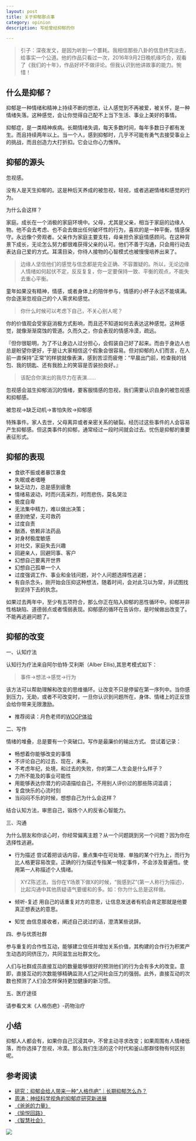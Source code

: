 ```yaml
---
layout: post
title: 关于抑郁那点事
category: opinion
description: 写给曾经抑郁的你

---
```


>引子：深夜发文，是因为听到一个噩耗。我相信那些八卦的信息终究淡去，给事实一个公道。他的作品只看过一次，2016年9月2日晚机缘巧合，观看了《我们的十年》，作品好坏不做评论。但我认识到他讲故事的能力。惋惜！

## 什么是抑郁？

抑郁是一种情绪和精神上持续不断的想法，让人感觉到不再被爱，被关怀，是一种情绪失落。这种感觉，会让你觉得自己配不上当下生活、事业上美好的事情。

抑郁症，是一类精神疾病。长期情绪失调，每天多数时间，每年多数日子都有发生。而且持续两年以上。当一个人，感到抑郁时，几乎不可能有勇气去接受事业上的挑战，而且创造力大打折扣。它会让你心力憔悴。

## 抑郁的源头

忽视感。

没有人是天生抑郁的。这是种后天养成的被忽视，轻视，或者逃避情绪和感觉的行为。

为什么会这样？

家庭。成长在一个消极的家庭环境中。父母，尤其是父亲，相当于家庭的边缘人物。他不会去考虑、也不会去做出任何破坏性的行为，喜欢的是一种平衡，情感保守。永远像个旁观者。父亲作为家庭主要支柱，母亲担负家庭情感顾问。在这种背景下成长，无论怎么努力都很难获得父亲的认可。他们不善于沟通，只会用行动去表达自己爱的方式。耳濡目染，你待人接物的心智模式也被慢慢培养出来了。

>边缘人坚信他们的感觉与信念都是完全正确、不容置疑的。所以，无论边缘人情绪如何起伏不定，反反复复，你一定要保持一致、平衡的观点，不能失去重心平衡。

童年如果没有精神，情感，或者身体上的陪伴参与，情感的小杯子永远不能填满。你会逐渐忽视自己的个人需求和感觉。

> 你什么时候可以考虑下自己，不关心别人呢？

你的价值观会受家庭消极方式影响，而且还不知道如何去表达这种感觉。这种感觉，就像渐渐腐蚀的管道。久而久之，你会表现的情感冷漠，疏远。

『但你很聪明，为了不让身边人过分担心，会假装自己好了起来。而由于身边人也总是盼望你更好，于是让大家相信这个假象会很容易。但对抑郁的人们而言，在人前一直保持“正常”的样貌就像表演，感到苦涩而疲倦：“早晨出门前，检查我的钱包、我的钥匙、还有我脸上的笑容是否装扮良好。』

>该配合你演出的我尽力在表演……

忽视感会滋生抑郁消沉的情绪，要客服情感的忽视，我们需要认识自身的被忽视感和抑郁感。

被忽视→缺乏动机→害怕失败→抑郁感

特殊事件。家人去世，父母离异或者亲密关系的破裂。经历过这些事件的人会容易产生抑郁感。但这类事件的抑郁，通常经过一段时间就会过去。忧伤是抑郁的重要表征形式。

## 抑郁的表现

+ 食欲不振或者暴饮暴食
+ 失眠或者嗜睡
+ 缺乏动力，总是感到疲惫
+ 情绪易波动，时而兴高采烈，时而悲伤，莫名哭泣
+ 极度自卑
+ 无法集中精力，难以做出决策；
+ 感到绝望，无可救药
+ 过度自责
+ 酗酒，依赖非法药品
+ 对身材极度敏感
+ 对社交，家庭失去兴趣
+ 回避亲人，回避同事、客户
+ 幻想自己要离开世界
+ 幻想自己孤单一个人
+ 过度强调工作、事业和金钱问题，对个人问题选择性逃避；
+ 有自杀念头，刚开始会压抑这种想法，随着时间，会对此习以为常，并试图找到坚持下去的执念。

如果过去两年中，至少有五项符合，那么你正在陷入抑郁的恶性循环中。抑郁并非性格缺陷、道德弱点或者懦弱表现。抑郁感的循环在告诉你，是时候做出改变了。不能再逃避问题了。

## 抑郁的改变

一、认知疗法

认知行为疗法来自阿尔伯特·艾利斯（Alber Ellis),其思考模式如下：

>事件→想法→感觉→行为

该方法可以帮助理解和改变的思维循环。让改变不只是停留在第一序列中。当你感到压力，无助，或者不可改变时，一旦你认识到问题所在，身体、情绪上的正反馈会给你带来无限激励。

+ 推荐阅读：月色老师的[WOOP体验](http://mp.weixin.qq.com/s?__biz=MzI0NzE3NTAzOA==&mid=2652108066&idx=1&sn=798e38cee3e6ed8913fa431fad0c0e3e&chksm=f2535733c524de25dd6c6421f99b3656beeedf35f5303ad7f4c795343dcd2d6bdc2946a36908&scene=0#wechat_redirect)

二、写作

情绪的堆叠，总是要有一个突破口。写作是最廉价的输出方式。
尝试着记录：

+ 畅想着你能够改变的事情
+ 不评论自己的过去、现在，未来。
+ 不考虑年纪，处境，和过去的失败，你的第二人生会是什么样子？
+ 力所不能及的事业可能性
+ 用能够表达你潜力的词语描绘自己，不用别人评价过的那些陈词滥调；
+ 复盘快乐的心流时刻
+ 当闷闷不乐的时候，想想自己为什么会这样？

结合认知方法，审思自己，锻炼个人的反省心智能力。

三、沟通

为什么朋友和你谈心时，你经常偏离主题？从一个问题跳到另一个问题？因为你在选择性逃避。

+ 行为描述
尝试着把谈话内容，重点集中在可处理、单独的某个行为上，而行为比人格更容易改变。正确的行为描述专指某一特定事件，不会涉及普遍性。使用第一人称描述个人情绪。
>XYZ陈述法，当你在Y场景下做X的时候，“我感到Z”(第一人称行为描述)，比起沟通中其他质疑语气要缓和的多。如：你为什么总是这样做。

+ 倾听-复述
用自己的话重复对方的意思，让信息发送者有机会肯定那就是他要真正想表达的意思。

+ 知觉
由信息接收者，阐述自己说过的话，澄清某些说辞。

四、参与优质社群

参与重复的合作性互动，能够建立信任并增加关系价值，其构建的合作行为积累产生动态的同侪压力，共同滋生出社群文化。

人们与社群成员直接互动的数量能够很好的预测他们的行为会有多大的改变。意即，直接互动的次数能够精确监测人们之间社会压力的强弱。此外，直接互动的次数也预测了人们会怎样保持更加健康的新习惯。


五、医疗途径

请参看文末《人格伤疤》-药物治疗

## 小结

抑郁人人都会有，如果你自己沉浸其中，不曾主动寻求改变；如果周围有人情绪低落，而你选择了忽视，冷漠。那么我们生活的这个时代和釜山那群怪物有何区别呢。

## 参考阅读

+ [研究：抑郁会给人带来一种“人格伤疤”｜长期抑郁怎么办？](http://chuansong.me/n/520748151281)
+ [周涛：神经科学视角的抑郁症研究新进展](http://mp.weixin.qq.com/s?__biz=MzA4ODM4ODQ3MQ==&mid=205862165&idx=1&sn=14469dcf24935f73be21f4e2d77e213b&3rd=MzA3MDU4NTYzMw==&scene=6#rd)
+ [《爸爸的力量》](https://book.douban.com/subject/25837325/)
+ [《愉悦回路》](https://book.douban.com/subject/26202327/)
+ [《智慧社会》](https://book.douban.com/subject/26315800/)

![](http://7xrpqy.com1.z0.glb.clouddn.com/303753833410118741.jpg)